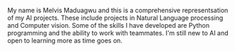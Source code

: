 My name is Melvis Maduagwu and this is a comprehensive representsation of my AI projects. These include projects in Natural Language processing and Computer vision. Some of the skills I have developed are Python programming and the ability to work with teammates. I'm still new to AI and open to learning more as time goes on.
